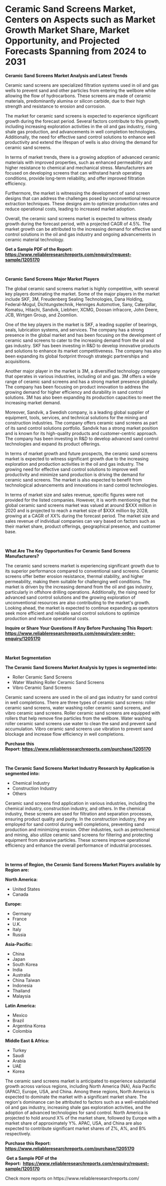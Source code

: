 <p><h1>Ceramic Sand Screens Market, Centers on Aspects such as Market Growth Market Share, Market Opportunity, and Projected Forecasts Spanning from 2024 to 2031</h1></p><p><strong>Ceramic Sand Screens Market Analysis and Latest Trends</strong></p>
<p><p>Ceramic sand screens are specialized filtration systems used in oil and gas wells to prevent sand and other particles from entering the wellbore while allowing the flow of hydrocarbons. These screens are made of ceramic materials, predominantly alumina or silicon carbide, due to their high strength and resistance to erosion and corrosion. </p><p>The market for ceramic sand screens is expected to experience significant growth during the forecast period. Several factors contribute to this growth, including increasing exploration activities in the oil and gas industry, rising shale gas production, and advancements in well completion technologies. Additionally, the need for effective sand control solutions to enhance well productivity and extend the lifespan of wells is also driving the demand for ceramic sand screens.</p><p>In terms of market trends, there is a growing adoption of advanced ceramic materials with improved properties, such as enhanced permeability and higher resistance to chemical and mechanical stress. Manufacturers are focused on developing screens that can withstand harsh operating conditions, provide long-term reliability, and offer improved filtration efficiency.</p><p>Furthermore, the market is witnessing the development of sand screen designs that can address the challenges posed by unconventional resource extraction techniques. These designs aim to optimize production rates and reduce operational costs, leading to increased market adoption.</p><p>Overall, the ceramic sand screens market is expected to witness steady growth during the forecast period, with a projected CAGR of 4.5%. The market growth can be attributed to the increasing demand for effective sand control solutions in the oil and gas industry and ongoing advancements in ceramic material technology.</p></p>
<p><strong>Get a Sample PDF of the Report:&nbsp; <a href="https://www.reliableresearchreports.com/enquiry/request-sample/1205170">https://www.reliableresearchreports.com/enquiry/request-sample/1205170</a></strong></p>
<p>&nbsp;</p>
<p><strong>Ceramic Sand Screens Major Market Players</strong></p>
<p><p>The global ceramic sand screens market is highly competitive, with several key players dominating the market. Some of the major players in the market include SKF, 3M, Freudenberg Sealing Technologies, Dana Holding, Federal-Mogul, Dichtungstechnik, Henniges Automotive, Sany, Caterpillar, Komatsu, Hitachi, Sandvik, Liebherr, XCMG, Doosan infracore, John Deere, JCB, Wirtgen Group, and Zoomlion.</p><p>One of the key players in the market is SKF, a leading supplier of bearings, seals, lubrication systems, and services. The company has a strong presence in the global market and has been focusing on the development of ceramic sand screens to cater to the increasing demand from the oil and gas industry. SKF has been investing in R&D to develop innovative products and solutions to enhance its market competitiveness. The company has also been expanding its global footprint through strategic partnerships and acquisitions.</p><p>Another major player in the market is 3M, a diversified technology company that operates in various industries, including oil and gas. 3M offers a wide range of ceramic sand screens and has a strong market presence globally. The company has been focusing on product innovation to address the growing demand for higher efficiency and durability in sand control solutions. 3M has also been expanding its production capacities to meet the increasing market demand.</p><p>Moreover, Sandvik, a Swedish company, is a leading global supplier of equipment, tools, services, and technical solutions for the mining and construction industries. The company offers ceramic sand screens as part of its sand control solutions portfolio. Sandvik has a strong market position and is known for its high-quality products and customer-centric approach. The company has been investing in R&D to develop advanced sand control technologies and expand its product offerings.</p><p>In terms of market growth and future prospects, the ceramic sand screens market is expected to witness significant growth due to the increasing exploration and production activities in the oil and gas industry. The growing need for effective sand control solutions to improve well productivity and minimize sand production is driving the demand for ceramic sand screens. The market is also expected to benefit from technological advancements and innovations in sand control technologies.</p><p>In terms of market size and sales revenue, specific figures were not provided for the listed companies. However, it is worth mentioning that the global ceramic sand screens market was valued at around $XXX million in 2020 and is projected to reach a market size of $XXX million by 2028, growing at a CAGR of XX% during the forecast period. The market size and sales revenue of individual companies can vary based on factors such as their market share, product offerings, geographical presence, and customer base.</p></p>
<p>&nbsp;</p>
<p><strong>What Are The Key Opportunities For Ceramic Sand Screens Manufacturers?</strong></p>
<p><p>The ceramic sand screens market is experiencing significant growth due to its superior performance compared to conventional sand screens. Ceramic screens offer better erosion resistance, thermal stability, and higher permeability, making them suitable for challenging well conditions. The market is driven by the increasing demand from the oil and gas industry, particularly in offshore drilling operations. Additionally, the rising need for advanced sand control solutions and the growing exploration of unconventional resources are also contributing to the market's growth. Looking ahead, the market is expected to continue expanding as operators seek more efficient and reliable sand control solutions to optimize production and reduce operational costs.</p></p>
<p><strong>Inquire or Share Your Questions If Any Before Purchasing This Report: <a href="https://www.reliableresearchreports.com/enquiry/pre-order-enquiry/1205170">https://www.reliableresearchreports.com/enquiry/pre-order-enquiry/1205170</a></strong></p>
<p>&nbsp;</p>
<p><strong>Market Segmentation</strong></p>
<p><strong>The Ceramic Sand Screens Market Analysis by types is segmented into:</strong></p>
<p><ul><li>Roller Ceramic Sand Screens</li><li>Water Washing Roller Ceramic Sand Screens</li><li>Vibro Ceramic Sand Screens</li></ul></p>
<p><p>Ceramic sand screens are used in the oil and gas industry for sand control in well completions. There are three types of ceramic sand screens: roller ceramic sand screens, water washing roller ceramic sand screens, and vibro ceramic sand screens. Roller ceramic sand screens are equipped with rollers that help remove fine particles from the wellbore. Water washing roller ceramic sand screens use water to clean the sand and prevent sand accumulation. Vibro ceramic sand screens use vibration to prevent sand blockage and increase flow efficiency in well completions.</p></p>
<p><strong>Purchase this Report:&nbsp;<a href="https://www.reliableresearchreports.com/purchase/1205170">https://www.reliableresearchreports.com/purchase/1205170</a></strong></p>
<p>&nbsp;</p>
<p><strong>The Ceramic Sand Screens Market Industry Research by Application is segmented into:</strong></p>
<p><ul><li>Chemical Industry</li><li>Construction Industry</li><li>Others</li></ul></p>
<p><p>Ceramic sand screens find application in various industries, including the chemical industry, construction industry, and others. In the chemical industry, these screens are used for filtration and separation processes, ensuring product quality and purity. In the construction industry, they are employed for sand control during well completions, preventing sand production and minimizing erosion. Other industries, such as petrochemical and mining, also utilize ceramic sand screens for filtering and protecting equipment from abrasive particles. These screens improve operational efficiency and enhance the overall performance of industrial processes.</p></p>
<p>&nbsp;</p>
<p><strong>In terms of Region, the Ceramic Sand Screens Market Players available by Region are:</strong></p>
<p>
    <p> <strong> North America: </strong>
        <ul>
            <li>United States</li>
            <li>Canada</li>
        </ul>
        </p> 
    <p> <strong> Europe: </strong>
        <ul>
            <li>Germany</li>
            <li>France</li>
            <li>U.K.</li>
            <li>Italy</li>
            <li>Russia</li>
        </ul>
        </p> 
    <p> <strong> Asia-Pacific: </strong>
        <ul>
            <li>China</li>
            <li>Japan</li>
            <li>South Korea</li>
            <li>India</li>
            <li>Australia</li>
            <li>China Taiwan</li>
            <li>Indonesia</li>
            <li>Thailand</li>
            <li>Malaysia</li>
        </ul>
        </p> 
    <p> <strong> Latin America: </strong>
        <ul>
            <li>Mexico</li>
            <li>Brazil</li>
            <li>Argentina Korea</li>
            <li>Colombia</li>
        </ul>
        </p> 
    <p> <strong> Middle East & Africa: </strong>
        <ul>
            <li>Turkey</li>
            <li>Saudi</li>
            <li>Arabia</li>
            <li>UAE</li>
            <li>Korea</li>
        </ul>
    </p>
    </p>
<p><p>The ceramic sand screens market is anticipated to experience substantial growth across various regions, including North America (NA), Asia Pacific (APAC), Europe, USA, and China. Among these regions, North America is expected to dominate the market with a significant market share. The region's dominance can be attributed to factors such as a well-established oil and gas industry, increasing shale gas exploration activities, and the adoption of advanced technologies for sand control. North America is projected to hold around X% of the market share, followed by Europe with a market share of approximately Y%. APAC, USA, and China are also expected to contribute significant market shares of Z%, A%, and B% respectively.</p></p>
<p><strong>Purchase this Report: <a href="https://www.reliableresearchreports.com/purchase/1205170">https://www.reliableresearchreports.com/purchase/1205170</a></strong></p>
<p>&nbsp;<strong>Get a Sample PDF of the Report:&nbsp;&nbsp;<a href="https://www.reliableresearchreports.com/enquiry/request-sample/1205170">https://www.reliableresearchreports.com/enquiry/request-sample/1205170</a></strong></p>
<p><strong></strong></p>
<p>Check more reports on https://www.reliableresearchreports.com/</p>